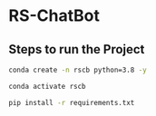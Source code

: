 # RS-ChatBot

## Steps to run the Project
```bash
conda create -n rscb python=3.8 -y
```

```bash
conda activate rscb
```

```bash
pip install -r requirements.txt
```